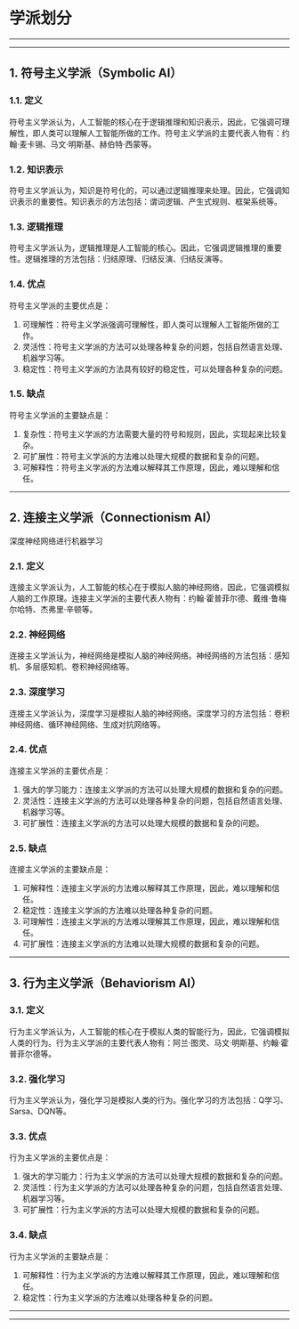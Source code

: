 # 学派划分  

---
---

## 1. 符号主义学派（Symbolic AI）

### 1.1. 定义

符号主义学派认为，人工智能的核心在于逻辑推理和知识表示，因此，它强调可理解性，即人类可以理解人工智能所做的工作。符号主义学派的主要代表人物有：约翰·麦卡锡、马文·明斯基、赫伯特·西蒙等。

### 1.2. 知识表示

符号主义学派认为，知识是符号化的，可以通过逻辑推理来处理。因此，它强调知识表示的重要性。知识表示的方法包括：谓词逻辑、产生式规则、框架系统等。

### 1.3. 逻辑推理  
符号主义学派认为，逻辑推理是人工智能的核心。因此，它强调逻辑推理的重要性。逻辑推理的方法包括：归结原理、归结反演、归结反演等。

### 1.4. 优点

符号主义学派的主要优点是：  
1. 可理解性：符号主义学派强调可理解性，即人类可以理解人工智能所做的工作。  
2. 灵活性：符号主义学派的方法可以处理各种复杂的问题，包括自然语言处理、机器学习等。
3. 稳定性：符号主义学派的方法具有较好的稳定性，可以处理各种复杂的问题。

### 1.5. 缺点

符号主义学派的主要缺点是：  
1. 复杂性：符号主义学派的方法需要大量的符号和规则，因此，实现起来比较复杂。  
2. 可扩展性：符号主义学派的方法难以处理大规模的数据和复杂的问题。  
3. 可解释性：符号主义学派的方法难以解释其工作原理，因此，难以理解和信任。

---

## 2. 连接主义学派（Connectionism AI）

深度神经网络进行机器学习
### 2.1. 定义  
连接主义学派认为，人工智能的核心在于模拟人脑的神经网络，因此，它强调模拟人脑的工作原理。连接主义学派的主要代表人物有：约翰·霍普菲尔德、戴维·鲁梅尔哈特、杰弗里·辛顿等。

### 2.2. 神经网络  
连接主义学派认为，神经网络是模拟人脑的神经网络。神经网络的方法包括：感知机、多层感知机、卷积神经网络等。

### 2.3. 深度学习  
连接主义学派认为，深度学习是模拟人脑的神经网络。深度学习的方法包括：卷积神经网络、循环神经网络、生成对抗网络等。

### 2.4. 优点

连接主义学派的主要优点是：  
1. 强大的学习能力：连接主义学派的方法可以处理大规模的数据和复杂的问题。  
2. 灵活性：连接主义学派的方法可以处理各种复杂的问题，包括自然语言处理、机器学习等。  
3. 可扩展性：连接主义学派的方法可以处理大规模的数据和复杂的问题。

### 2.5. 缺点
连接主义学派的主要缺点是：  
1. 可解释性：连接主义学派的方法难以解释其工作原理，因此，难以理解和信任。  
2. 稳定性：连接主义学派的方法难以处理各种复杂的问题。  
3. 可理解性：连接主义学派的方法难以理解其工作原理，因此，难以理解和信任。  
4. 可扩展性：连接主义学派的方法难以处理大规模的数据和复杂的问题。  

---

## 3. 行为主义学派（Behaviorism AI）

### 3.1. 定义  
行为主义学派认为，人工智能的核心在于模拟人类的智能行为，因此，它强调模拟人类的行为。行为主义学派的主要代表人物有：阿兰·图灵、马文·明斯基、约翰·霍普菲尔德等。

### 3.2. 强化学习  
行为主义学派认为，强化学习是模拟人类的行为。强化学习的方法包括：Q学习、Sarsa、DQN等。

### 3.3. 优点  

行为主义学派的主要优点是：  
1. 强大的学习能力：行为主义学派的方法可以处理大规模的数据和复杂的问题。   
2. 灵活性：行为主义学派的方法可以处理各种复杂的问题，包括自然语言处理、机器学习等。   
3. 可扩展性：行为主义学派的方法可以处理大规模的数据和复杂的问题。  

### 3.4. 缺点  
行为主义学派的主要缺点是：  
1. 可解释性：行为主义学派的方法难以解释其工作原理，因此，难以理解和信任。  
2. 稳定性：行为主义学派的方法难以处理各种复杂的问题。  
 
---
---



